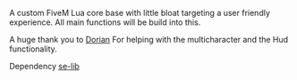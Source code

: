 A custom FiveM Lua core base with little bloat targeting a user friendly experience. All main functions will be build into this.

A huge thank you to [Dorian](https://github.com/Dorian-Fendrel) For helping with the multicharacter and the Hud functionality.


Dependency
[se-lib](https://github.com/Eagle-Eye-Development/se-lib)
